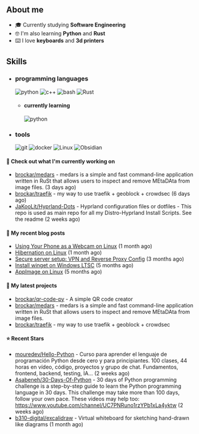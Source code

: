 

## About me 

- 🎓 Currently studying **Software Engineering**
- 🤓 I'm also learning **Python** and **Rust**
- ⌨️ I love **keyboards** and **3d printers**

## Skills  
  
- <h3> programming languages </h3>
  <img src = "https://img.shields.io/badge/Python-14354C?style=for-the-badge&logo=python&logoColor=white" alt = "python" />
  <img src = "https://img.shields.io/badge/c++-%2300599C.svg?style=for-the-badge&logo=c%2B%2B&logoColor=white" alt = "c++" />
  <img src = "https://img.shields.io/badge/shell_script-%23121011.svg?style=for-the-badge&logo=gnu-bash&logoColor=white" alt = "bash" />
  <img src = "https://img.shields.io/badge/Rust-000000?style=for-the-badge&logo=rust&logoColor=red" alt = "Rust" />
  
  - <h4> currently learning </h4>
    <img src = "https://img.shields.io/badge/Python-14354C?style=for-the-badge&logo=python&logoColor=white" alt = "python" />

- <h3> tools </h3>
    <img src = "https://img.shields.io/badge/git-%23F05033.svg?style=for-the-badge&logo=git&logoColor=white" alt = "git" />
    <img src = "https://img.shields.io/badge/docker-%230db7ed.svg?style=for-the-badge&logo=docker&logoColor=white" alt = "docker" />
    <img src = "https://img.shields.io/badge/Linux-FCC624?style=for-the-badge&logo=linux&logoColor=black" alt = "Linux" />
    <img src = "https://img.shields.io/badge/Obsidian-%23483699.svg?style=for-the-badge&logo=obsidian&logoColor=white" alt = "Obsidian" />

#### 👷 Check out what I'm currently working on

- [brockar/medars](https://github.com/brockar/medars) - medars is a simple and fast command-line application written in RuSt that allows users to inspect and remove MEtaDAta from image files. (3 days ago)
- [brockar/traefik](https://github.com/brockar/traefik) - my way to use traefik &#43; geoblock &#43; crowdsec (6 days ago)
- [JaKooLit/Hyprland-Dots](https://github.com/JaKooLit/Hyprland-Dots) - Hyprland configuration files or dotfiles - This repo is used as main repo for all my Distro-Hyprland Install Scripts. See the readme (2 weeks ago)

#### 📜 My recent blog posts

- [Using Your Phone as a Webcam on Linux](https://blog.mguz.xyz/p/using-your-phone-as-a-webcam-on-linux/) (1 month ago)
- [Hibernation on Linux](https://blog.mguz.xyz/p/hibernation-on-linux/) (1 month ago)
- [Secure server setup: VPN and Reverse Proxy Config](https://blog.mguz.xyz/p/secure-server-setup-vpn-and-reverse-proxy-config/) (3 months ago)
- [Install winget on Windows LTSC](https://blog.mguz.xyz/p/install-winget-on-windows-ltsc/) (5 months ago)
- [AppImage on Linux](https://blog.mguz.xyz/p/appimage-on-linux/) (5 months ago)

#### 🌱 My latest projects

- [brockar/qr-code-py](https://github.com/brockar/qr-code-py) - A simple QR code creator
- [brockar/medars](https://github.com/brockar/medars) - medars is a simple and fast command-line application written in RuSt that allows users to inspect and remove MEtaDAta from image files.
- [brockar/traefik](https://github.com/brockar/traefik) - my way to use traefik &#43; geoblock &#43; crowdsec

#### ⭐ Recent Stars

- [mouredev/Hello-Python](https://github.com/mouredev/Hello-Python) - Curso para aprender el lenguaje de programación Python desde cero y para principiantes. 100 clases, 44 horas en vídeo, código, proyectos y grupo de chat. Fundamentos, frontend, backend, testing, IA... (2 weeks ago)
- [Asabeneh/30-Days-Of-Python](https://github.com/Asabeneh/30-Days-Of-Python) - 30 days of Python programming challenge is a step-by-step guide to learn the Python programming language in 30 days. This challenge may take more than 100 days, follow your own pace.  These videos may help too: https://www.youtube.com/channel/UC7PNRuno1rzYPb1xLa4yktw (2 weeks ago)
- [b310-digital/excalidraw](https://github.com/b310-digital/excalidraw) - Virtual whiteboard for sketching hand-drawn like diagrams (1 month ago)


